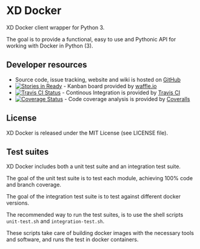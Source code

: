 XD Docker
=========

XD Docker client wrapper for Python 3.

The goal is to provide a functional, easy to use and Pythonic API for working
with Docker in Python (3).

## Developer resources

- Source code, issue tracking, website and wiki is hosted on
  [GitHub](https://github.com)
- [![Stories in Ready](https://badge.waffle.io/XD-embedded/xd-docker.png?label=ready&title=Ready)](https://waffle.io/XD-embedded/xd-docker) - Kanban board provided by [waffle.io](https://waffle.io/)
- [![Travis CI Status](https://travis-ci.org/XD-embedded/xd-docker.svg?branch=master)](https://travis-ci.org/XD-embedded/xd-docker) - Continous Integration is provided by [Travis CI](https://travis-ci.org)
- [![Coverage Status](https://coveralls.io/repos/XD-embedded/xd-docker/badge.svg?branch=master)](https://coveralls.io/r/XD-embedded/xd-docker?branch=master) - Code coverage analysis is provided by [Coveralls](https://coveralls.io)

## License

XD Docker is released under the MIT License (see LICENSE file).

## Test suites

XD Docker includes both a unit test suite and an integration test suite.

The goal of the unit test suite is to test each module, achieving 100% code
and branch coverage.

The goal of the integration test suite is to test against different docker
versions.

The recommended way to run the test suites, is to use the shell scripts
`unit-test.sh` and `integration-test.sh`.

These scripts take care of building docker images with the necessary tools and
software, and runs the test in docker containers.
